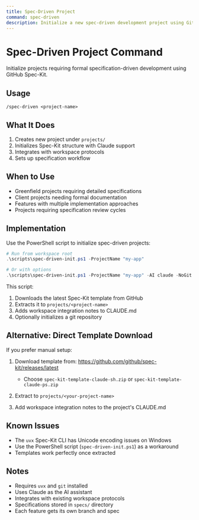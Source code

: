 ```yaml
---
title: Spec-Driven Project
command: spec-driven
description: Initialize a new spec-driven development project using GitHub Spec-Kit
---
```


# Spec-Driven Project Command

Initialize projects requiring formal specification-driven development using GitHub Spec-Kit.

## Usage

```
/spec-driven <project-name>
```

## What It Does

1. Creates new project under `projects/`
2. Initializes Spec-Kit structure with Claude support
3. Integrates with workspace protocols
4. Sets up specification workflow

## When to Use

- Greenfield projects requiring detailed specifications
- Client projects needing formal documentation
- Features with multiple implementation approaches
- Projects requiring specification review cycles

## Implementation

Use the PowerShell script to initialize spec-driven projects:

```powershell
# Run from workspace root
.\scripts\spec-driven-init.ps1 -ProjectName "my-app"

# Or with options
.\scripts\spec-driven-init.ps1 -ProjectName "my-app" -AI claude -NoGit
```

This script:
1. Downloads the latest Spec-Kit template from GitHub
2. Extracts it to `projects/<project-name>`
3. Adds workspace integration notes to CLAUDE.md
4. Optionally initializes a git repository

## Alternative: Direct Template Download

If you prefer manual setup:

1. Download template from: https://github.com/github/spec-kit/releases/latest
   - Choose `spec-kit-template-claude-sh.zip` or `spec-kit-template-claude-ps.zip`

2. Extract to `projects/<your-project-name>`

3. Add workspace integration notes to the project's CLAUDE.md

## Known Issues

- The `uvx` Spec-Kit CLI has Unicode encoding issues on Windows
- Use the PowerShell script (`spec-driven-init.ps1`) as a workaround
- Templates work perfectly once extracted

## Notes

- Requires `uvx` and `git` installed
- Uses Claude as the AI assistant
- Integrates with existing workspace protocols
- Specifications stored in `specs/` directory
- Each feature gets its own branch and spec